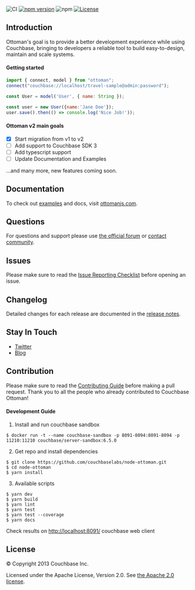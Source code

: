 ![CI](https://github.com/couchbaselabs/node-ottoman/workflows/CI/badge.svg?branch=v2) 
[![npm version](https://badge.fury.io/js/ottoman.svg)](https://badge.fury.io/js/ottoman)
![npm](https://img.shields.io/npm/dw/ottoman)
[![License](https://img.shields.io/badge/License-Apache%202.0-blue.svg)](https://opensource.org/licenses/Apache-2.0)

## Introduction
Ottoman's goal is to provide a better development experience while using Couchbase,
bringing to developers a reliable tool to build easy-to-design, maintain and scale systems.

#### Getting started

```javascript
import { connect, model } from "ottoman";
connect("couchbase://localhost/travel-sample@admin:password");

const User = model('User', { name: String });

const user = new User({name:'Jane Doe'});
user.save().then(() => console.log('Nice Job!'));
```

#### Ottoman v2 main goals
- [x] Start migration from v1 to v2
- [ ] Add support to Couchbase SDK 3
- [ ] Add typescript support
- [ ] Update Documentation and Examples
 
...and many more, new features coming soon.

## Documentation

To check out [examples](https://github.com/couchbaselabs/node-ottoman/blob/master/docs/first-app.md) and docs, visit [ottomanjs.com](http://ottomanjs.com).

## Questions

For questions and support please use [the official forum](https://github.com/couchbaselabs/node-ottoman) or [contact community](http://couchbase.com/communities/nodejs). 

## Issues

Please make sure to read the [Issue Reporting Checklist](https://github.com/couchbaselabs/node-ottoman) before opening an issue.
 
## Changelog

Detailed changes for each release are documented in the [release notes](https://github.com/couchbaselabs/node-ottoman).

## Stay In Touch

- [Twitter](https://github.com/couchbaselabs/node-ottoman)
- [Blog](https://github.com/couchbaselabs/node-ottoman)

## Contribution

Please make sure to read the [Contributing Guide](https://github.com/couchbaselabs/node-ottoman) before making a pull request. 
Thank you to all the people who already contributed to Couchbase Ottoman!

#### Development Guide

1. Install and run couchbase sandbox
```
$ docker run -t --name couchbase-sandbox -p 8091-8094:8091-8094 -p 11210:11210 couchbase/server-sandbox:6.5.0
```

2. Get repo and install dependencies 
```
$ git clone https://github.com/couchbaselabs/node-ottoman.git
$ cd node-ottoman
$ yarn install
```

3. Available scripts
```
$ yarn dev
$ yarn build
$ yarn lint
$ yarn test
$ yarn test --coverage
$ yarn docs
```
Check results on [http://localhost:8091/](http://localhost:8091/) couchbase web client

## License
© Copyright 2013 Couchbase Inc.

Licensed under the Apache License, Version 2.0.
See [the Apache 2.0 license](http://www.apache.org/licenses/LICENSE-2.0).

